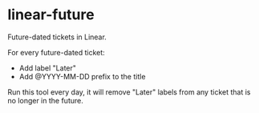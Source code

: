 # linear-future

Future-dated tickets in Linear.

For every future-dated ticket:
- Add label "Later"
- Add @YYYY-MM-DD prefix to the title

Run this tool every day, it will remove "Later" labels from any ticket that is no longer in the future.
